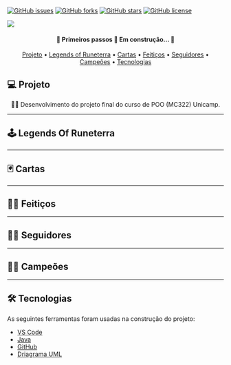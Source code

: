 <a href="https://github.com/ra186397/projeto-mc322/issues"><img alt="GitHub issues" src="https://img.shields.io/github/issues/ra186397/projeto-mc322?style=for-the-badge"></a>
<a href="https://github.com/ra186397/projeto-mc322/network"><img alt="GitHub forks" src="https://img.shields.io/github/forks/ra186397/projeto-mc322?style=for-the-badge"></a>
<a href="https://github.com/ra186397/projeto-mc322/stargazers"><img alt="GitHub stars" src="https://img.shields.io/github/stars/ra186397/projeto-mc322?style=for-the-badge"></a>
<a href="https://github.com/ra186397/projeto-mc322"><img alt="GitHub license" src="https://img.shields.io/github/license/ra186397/projeto-mc322?color=1&style=for-the-badge"></a>


<img src="https://gamehall.com.br/wp-content/uploads/2019/10/Legends-of-Runeterra-Banner.jpg"/>

<h4 align="center"> 
	🚧 Primeiros passos 🚀 Em construção...  🚧
</h4>

<p align="center">
 <a href="#-Projeto">Projeto</a> •
 <a href="#-Legends-Of-Runeterra">Legends of Runeterra</a> •
 <a href="#-Cartas">Cartas</a> • 
 <a href="#-Feitiços">Feitiços</a> • 
 <a href="#-Seguidores">Seguidores</a> • 
 <a href="#-Campões">Campeões</a> • 
 <a href="#-Tecnologias">Tecnologias</a>
</p>

## 💻 Projeto
<p align="center">👨‍💻 Desenvolvimento do projeto final do curso de POO (MC322) Unicamp.</p>

---

## 🕹 Legends Of Runeterra

---

## 🃏 Cartas

---

## 🧙‍♂️ Feitiços

---

## 💂‍♂️ Seguidores

---

## 🦸‍♂️ Campeões

---

## 🛠 Tecnologias

As seguintes ferramentas foram usadas na construção do projeto:

- [VS Code](https://code.visualstudio.com/)
- [Java](https://www.java.com/pt-BR/)
- [GitHub](https://github.com)
- [Driagrama UML](https://app.diagrams.net/)

